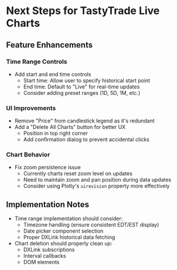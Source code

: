 # Next Steps for TastyTrade Live Charts

## Feature Enhancements

### Time Range Controls
- Add start and end time controls
  - Start time: Allow user to specify historical start point
  - End time: Default to "Live" for real-time updates
  - Consider adding preset ranges (1D, 5D, 1M, etc.)

### UI Improvements
- Remove "Price" from candlestick legend as it's redundant
- Add a "Delete All Charts" button for better UX
  - Position in top right corner
  - Add confirmation dialog to prevent accidental clicks

### Chart Behavior
- Fix zoom persistence issue
  - Currently charts reset zoom level on updates
  - Need to maintain zoom and pan position during data updates
  - Consider using Plotly's `uirevision` property more effectively

## Implementation Notes
- Time range implementation should consider:
  - Timezone handling (ensure consistent EDT/EST display)
  - Date picker component selection
  - Proper DXLink historical data fetching
- Chart deletion should properly clean up:
  - DXLink subscriptions
  - Interval callbacks
  - DOM elements
